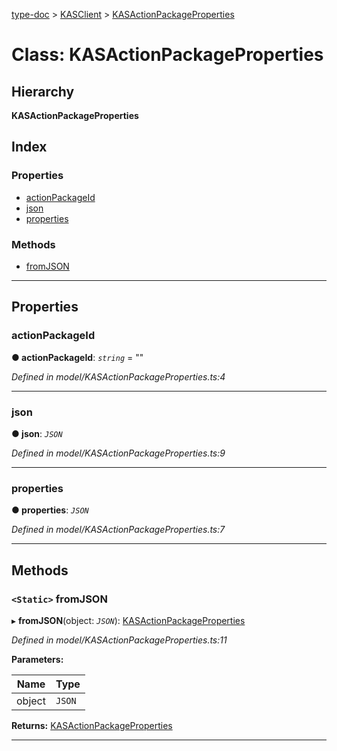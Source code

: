[type-doc](../README.md) > [KASClient](../modules/kasclient.md) > [KASActionPackageProperties](../classes/kasclient.kasactionpackageproperties.md)

# Class: KASActionPackageProperties

## Hierarchy

**KASActionPackageProperties**

## Index

### Properties

* [actionPackageId](kasclient.kasactionpackageproperties.md#actionpackageid)
* [json](kasclient.kasactionpackageproperties.md#json)
* [properties](kasclient.kasactionpackageproperties.md#properties)

### Methods

* [fromJSON](kasclient.kasactionpackageproperties.md#fromjson)

---

## Properties

<a id="actionpackageid"></a>

###  actionPackageId

**● actionPackageId**: *`string`* = ""

*Defined in model/KASActionPackageProperties.ts:4*

___
<a id="json"></a>

###  json

**● json**: *`JSON`*

*Defined in model/KASActionPackageProperties.ts:9*

___
<a id="properties"></a>

###  properties

**● properties**: *`JSON`*

*Defined in model/KASActionPackageProperties.ts:7*

___

## Methods

<a id="fromjson"></a>

### `<Static>` fromJSON

▸ **fromJSON**(object: *`JSON`*): [KASActionPackageProperties](kasclient.kasactionpackageproperties.md)

*Defined in model/KASActionPackageProperties.ts:11*

**Parameters:**

| Name | Type |
| ------ | ------ |
| object | `JSON` |

**Returns:** [KASActionPackageProperties](kasclient.kasactionpackageproperties.md)

___

